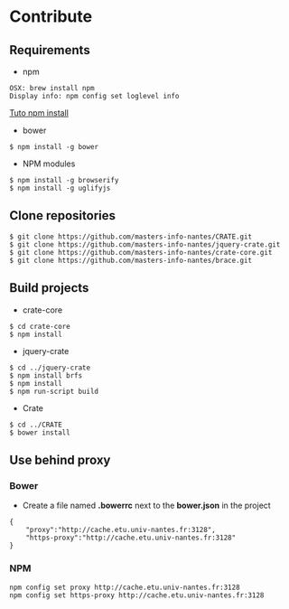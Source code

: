 # Contribute

## Requirements
- npm

```
OSX: brew install npm
Display info: npm config set loglevel info
```
[Tuto npm install](https://docs.npmjs.com/getting-started/installing-node)

- bower

```
$ npm install -g bower
```

- NPM modules

```
$ npm install -g browserify
$ npm install -g uglifyjs 
```

## Clone repositories

```
$ git clone https://github.com/masters-info-nantes/CRATE.git
$ git clone https://github.com/masters-info-nantes/jquery-crate.git
$ git clone https://github.com/masters-info-nantes/crate-core.git
$ git clone https://github.com/masters-info-nantes/brace.git
```

## Build projects

- crate-core

```
$ cd crate-core
$ npm install
```

- jquery-crate

```
$ cd ../jquery-crate
$ npm install brfs
$ npm install 
$ npm run-script build
```

- Crate

```
$ cd ../CRATE
$ bower install 
```


## Use behind proxy
### Bower
- Create a file named **.bowerrc** next to the **bower.json** in the project

```
{
	"proxy":"http://cache.etu.univ-nantes.fr:3128",
	"https-proxy":"http://cache.etu.univ-nantes.fr:3128"
}
```

### NPM

```
npm config set proxy http://cache.etu.univ-nantes.fr:3128
npm config set https-proxy http://cache.etu.univ-nantes.fr:3128
```


